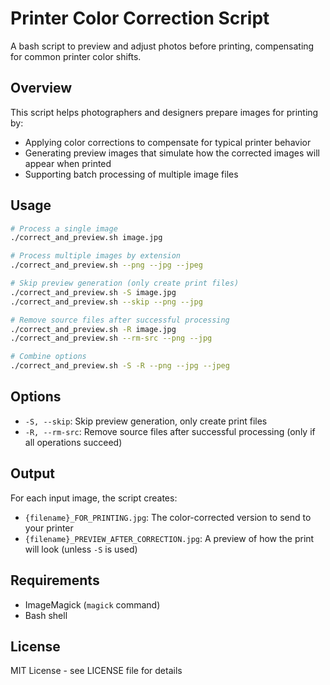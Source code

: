 # Printer Color Correction Script

A bash script to preview and adjust photos before printing, compensating for common printer color shifts.

## Overview

This script helps photographers and designers prepare images for printing by:
- Applying color corrections to compensate for typical printer behavior
- Generating preview images that simulate how the corrected images will appear when printed
- Supporting batch processing of multiple image files

## Usage

```bash
# Process a single image
./correct_and_preview.sh image.jpg

# Process multiple images by extension
./correct_and_preview.sh --png --jpg --jpeg

# Skip preview generation (only create print files)
./correct_and_preview.sh -S image.jpg
./correct_and_preview.sh --skip --png --jpg

# Remove source files after successful processing
./correct_and_preview.sh -R image.jpg
./correct_and_preview.sh --rm-src --png --jpg

# Combine options
./correct_and_preview.sh -S -R --png --jpg --jpeg
```

## Options

- `-S, --skip`: Skip preview generation, only create print files
- `-R, --rm-src`: Remove source files after successful processing (only if all operations succeed)

## Output

For each input image, the script creates:
- `{filename}_FOR_PRINTING.jpg`: The color-corrected version to send to your printer
- `{filename}_PREVIEW_AFTER_CORRECTION.jpg`: A preview of how the print will look (unless `-S` is used)

## Requirements

- ImageMagick (`magick` command)
- Bash shell

## License

MIT License - see LICENSE file for details